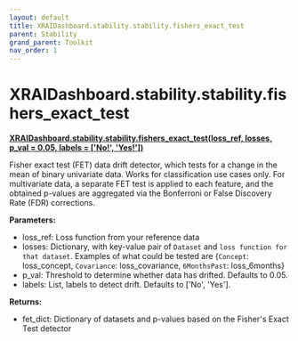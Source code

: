 ```yaml
---
layout: default
title: XRAIDashboard.stability.stability.fishers_exact_test
parent: Stability
grand_parent: Toolkit
nav_order: 1
---
```


# XRAIDashboard.stability.stability.fishers_exact_test
**[XRAIDashboard.stability.stability.fishers_exact_test(loss_ref, losses, p_val = 0.05, labels = ['No!', 'Yes!'])](https://github.com/gaberamolete/XRAIDashboard/blob/main/stability/stability.py)**

    
Fisher exact test (FET) data drift detector, which tests for a change in the mean of binary univariate data. Works for classification use cases only. For multivariate data, a separate FET test is applied to each feature, and the obtained p-values are aggregated via the Bonferroni or False Discovery Rate (FDR) corrections.


**Parameters:**
-  loss_ref: Loss function from your reference data
-  losses: Dictionary, with key-value pair of `Dataset` and `loss function for that dataset`. Examples of what could be tested are {`Concept`: loss_concept, `Covariance`: loss_covariance, `6MonthsPast`: loss_6months}
-  p_val: Threshold to determine whether data has drifted. Defaults to 0.05.
-  labels: List, labels to detect drift. Defaults to ['No', 'Yes'].

**Returns:**
- fet_dict: Dictionary of datasets and p-values based on the Fisher's Exact Test detector